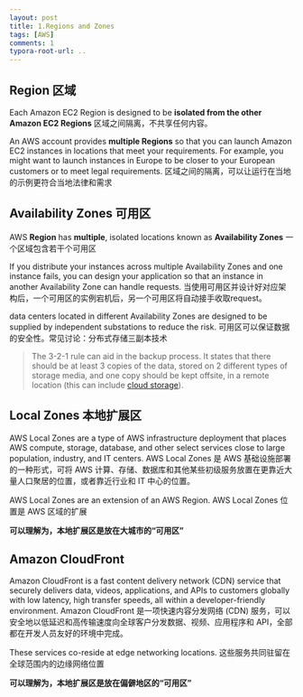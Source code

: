 ```yaml
---
layout: post
title: 1.Regions and Zones
tags: [AWS]
comments: 1
typora-root-url: ..
---
```




## Region 区域

Each Amazon EC2 Region is designed to be **isolated from the other Amazon EC2 Regions** 区域之间隔离，不共享任何内容。

An AWS account provides **multiple Regions** so that you can launch Amazon EC2 instances in locations that meet your requirements. For example, you might want to launch instances in Europe to be closer to your European customers or to meet legal requirements.  区域之间的隔离，可以让运行在当地的示例更符合当地法律和需求

## Availability Zones 可用区

AWS **Region** has **multiple**, isolated locations known as **Availability Zones** 一个区域包含若干个可用区

If you distribute your instances across multiple Availability Zones and one instance fails, you can design your application so that an instance in another Availability Zone can handle requests. 当使用可用区并设计好对应架构后，一个可用区的实例宕机后，另一个可用区将自动接手收取request。

data centers located in different Availability Zones are designed to be supplied by independent substations to reduce the risk.  可用区可以保证数据的安全性。常见讨论：分布式存储三副本技术

> The 3-2-1 rule can aid in the backup process. It states that there should be at least 3 copies of the data, stored on 2 different types of storage media, and one copy should be kept offsite, in a remote location (this can include [cloud storage](https://en.wikipedia.org/wiki/Cloud_storage)). 

## Local Zones 本地扩展区

AWS Local Zones are a type of AWS infrastructure deployment that places AWS compute, storage, database, and other select services close to large population, industry, and IT centers. AWS Local Zones 是 AWS 基础设施部署的一种形式，可将 AWS 计算、存储、数据库和其他某些初级服务放置在更靠近大量人口聚居的位置，或者靠近行业和 IT 中心的位置。

AWS Local Zones are an extension of an AWS Region. AWS Local Zones 位置是 AWS 区域的扩展

**可以理解为，本地扩展区是放在大城市的“可用区”**

## Amazon CloudFront

Amazon CloudFront is a fast content delivery network (CDN) service that securely delivers data, videos, applications, and APIs to customers globally with low latency, high transfer speeds, all within a developer-friendly environment. Amazon CloudFront 是一项快速内容分发网络 (CDN) 服务，可以安全地以低延迟和高传输速度向全球客户分发数据、视频、应用程序和 API，全部都在开发人员友好的环境中完成。

These services co-reside at edge networking locations. 这些服务共同驻留在全球范围内的边缘网络位置

**可以理解为，本地扩展区是放在偏僻地区的“可用区”**